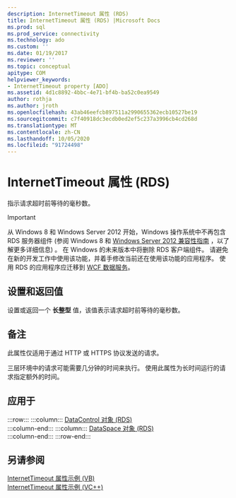 ```yaml
---
description: InternetTimeout 属性 (RDS)
title: InternetTimeout 属性 (RDS) |Microsoft Docs
ms.prod: sql
ms.prod_service: connectivity
ms.technology: ado
ms.custom: ''
ms.date: 01/19/2017
ms.reviewer: ''
ms.topic: conceptual
apitype: COM
helpviewer_keywords:
- InternetTimeout property [ADO]
ms.assetid: 4d1c8892-4bbc-4e71-bf4b-ba52c0ea9549
author: rothja
ms.author: jroth
ms.openlocfilehash: 43ab46eefcb897511a2990655362ecb10527be19
ms.sourcegitcommit: c7f40918dc3ecdb0ed2ef5c237a3996cb4cd268d
ms.translationtype: MT
ms.contentlocale: zh-CN
ms.lasthandoff: 10/05/2020
ms.locfileid: "91724498"
---
```

# <a name="internettimeout-property-rds"></a>InternetTimeout 属性 (RDS)
指示请求超时前等待的毫秒数。  
  
> [!IMPORTANT]
>  从 Windows 8 和 Windows Server 2012 开始，Windows 操作系统中不再包含 RDS 服务器组件 (参阅 Windows 8 和 [Windows Server 2012 兼容性指南](https://www.microsoft.com/download/details.aspx?id=27416) ，以了解更多详细信息) 。 在 Windows 的未来版本中将删除 RDS 客户端组件。 请避免在新的开发工作中使用该功能，并着手修改当前还在使用该功能的应用程序。 使用 RDS 的应用程序应迁移到 [WCF 数据服务](/dotnet/framework/wcf/)。  
  
## <a name="settings-and-return-values"></a>设置和返回值  
 设置或返回一个 **长整型** 值，该值表示请求超时前等待的毫秒数。  
  
## <a name="remarks"></a>备注  
 此属性仅适用于通过 HTTP 或 HTTPS 协议发送的请求。  
  
 三层环境中的请求可能需要几分钟的时间来执行。 使用此属性为长时间运行的请求指定额外的时间。  
  
## <a name="applies-to"></a>应用于  

:::row:::
    :::column:::
        [DataControl 对象 (RDS)](./datacontrol-object-rds.md)  
    :::column-end:::
    :::column:::
        [DataSpace 对象 (RDS)](./dataspace-object-rds.md)  
    :::column-end:::
:::row-end:::

## <a name="see-also"></a>另请参阅  
 [InternetTimeout 属性示例 (VB) ](./internettimeout-property-example-vb.md)   
 [InternetTimeout 属性示例 (VC++)](./internettimeout-property-example-vc.md)